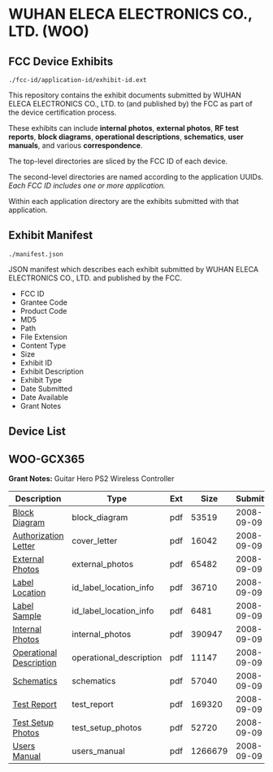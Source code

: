 # WUHAN ELECA ELECTRONICS CO., LTD. (WOO)
## FCC Device Exhibits

```
./fcc-id/application-id/exhibit-id.ext
```

This repository contains the exhibit documents submitted by WUHAN ELECA ELECTRONICS CO., LTD. to (and published by) the FCC as part of the device certification process.

These exhibits can include **internal photos**, **external photos**, **RF test reports**, **block diagrams**, **operational descriptions**, **schematics**, **user manuals**, and various **correspondence**.

The top-level directories are sliced by the FCC ID of each device.

The second-level directories are named according to the application UUIDs. *Each FCC ID includes one or more application.*

Within each application directory are the exhibits submitted with that application. 

## Exhibit Manifest

```
./manifest.json
```

JSON manifest which describes each exhibit submitted by WUHAN ELECA ELECTRONICS CO., LTD. and published by the FCC.

- FCC ID
- Grantee Code
- Product Code
- MD5
- Path
- File Extension
- Content Type
- Size
- Exhibit ID
- Exhibit Description
- Exhibit Type
- Date Submitted
- Date Available
- Grant Notes

## Device List
## WOO-GCX365
**Grant Notes:** Guitar Hero PS2 Wireless Controller

| Description | Type | Ext | Size | Submitted | Available |
| ----------- | ---- | --- | ---- | --------- | --------- |
| [Block Diagram](WOO-GCX365/7997ba4f0c0fb6c12bce2207767418da/997710.pdf) | block_diagram | pdf | 53519 | 2008-09-09 | 2008-09-09 |
| [Authorization Letter](WOO-GCX365/7997ba4f0c0fb6c12bce2207767418da/997715.pdf) | cover_letter | pdf | 16042 | 2008-09-09 | 2008-09-09 |
| [External Photos](WOO-GCX365/7997ba4f0c0fb6c12bce2207767418da/997711.pdf) | external_photos | pdf | 65482 | 2008-09-09 | 2008-09-09 |
| [Label Location](WOO-GCX365/7997ba4f0c0fb6c12bce2207767418da/997712.pdf) | id_label_location_info | pdf | 36710 | 2008-09-09 | 2008-09-09 |
| [Label Sample](WOO-GCX365/7997ba4f0c0fb6c12bce2207767418da/997713.pdf) | id_label_location_info | pdf | 6481 | 2008-09-09 | 2008-09-09 |
| [Internal Photos](WOO-GCX365/7997ba4f0c0fb6c12bce2207767418da/997714.pdf) | internal_photos | pdf | 390947 | 2008-09-09 | 2008-09-09 |
| [Operational Description](WOO-GCX365/7997ba4f0c0fb6c12bce2207767418da/997716.pdf) | operational_description | pdf | 11147 | 2008-09-09 | 2008-09-09 |
| [Schematics](WOO-GCX365/7997ba4f0c0fb6c12bce2207767418da/997717.pdf) | schematics | pdf | 57040 | 2008-09-09 | 2008-09-09 |
| [Test Report](WOO-GCX365/7997ba4f0c0fb6c12bce2207767418da/997718.pdf) | test_report | pdf | 169320 | 2008-09-09 | 2008-09-09 |
| [Test Setup Photos](WOO-GCX365/7997ba4f0c0fb6c12bce2207767418da/997719.pdf) | test_setup_photos | pdf | 52720 | 2008-09-09 | 2008-09-09 |
| [Users Manual](WOO-GCX365/7997ba4f0c0fb6c12bce2207767418da/997720.pdf) | users_manual | pdf | 1266679 | 2008-09-09 | 2008-09-09 |
